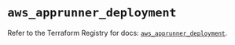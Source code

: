 # `aws_apprunner_deployment`

Refer to the Terraform Registry for docs: [`aws_apprunner_deployment`](https://registry.terraform.io/providers/hashicorp/aws/6.18.0/docs/resources/apprunner_deployment).
